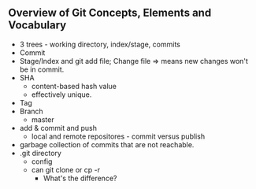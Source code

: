 
## Overview of Git Concepts, Elements and Vocabulary
+ 3 trees - working directory, index/stage, commits
+ Commit
+ Stage/Index and git add file; Change file => means new changes won't be in commit.
+ SHA
   + content-based hash value
   + effectively unique.
+ Tag
+ Branch
  + master
+ add & commit and push  
  + local and remote repositores - commit versus publish
+ garbage collection of commits that are not reachable.
+ .git directory
  + config
  + can git clone or cp -r 
    + What's the difference?
